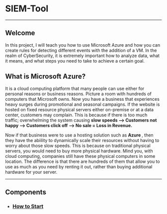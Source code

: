 # SIEM-Tool
<hr>

## Welcome 
<p>
  In this project, I will teach you how to use Microsoft Azure and how you can create rules for detecting different events with the addition of a VM. In the realm of CyberSecurity, it is extremely important how to analyze data, what it means, and what steps you need to take to achieve a certain goal. 
</p>

## What is Microsoft Azure? 
<p>
  It is a cloud computing platform that many people can use either for personal reasons or business reasons. Picture a room with hundreds of computers that Microsoft owns. Now you have a business that experiences heavy surges during promotional and seasonal campaigns. If the website is hosted on fixed resource physical servers either on-premise or at a data center, customers may complain. This is because if there is too much traffic; overwhelming the system causing <b>slow speeds --> Customers not happy --> Customers click off --> No sale = Loss in Revenue. </b>
</p>
<p>
  Now if that business were to use a hosting solution such as <b> Azure </b>, then they have the abiility to dynamically scale their resources without having to worry about those slow speeds. This is because on traditional physical servers, you would need to buy more physical hardware. Mind you, with cloud computing, companies still have these physical computers in some location. The difference is that there are hundreds of them that allow you to use as much as you need by renting it out, rather than buying additional hardware for your server. 
</p>

<hr>

## Components 
- <h3><a href="/SIEM/intial.md"> How to Start </a> </h3>
